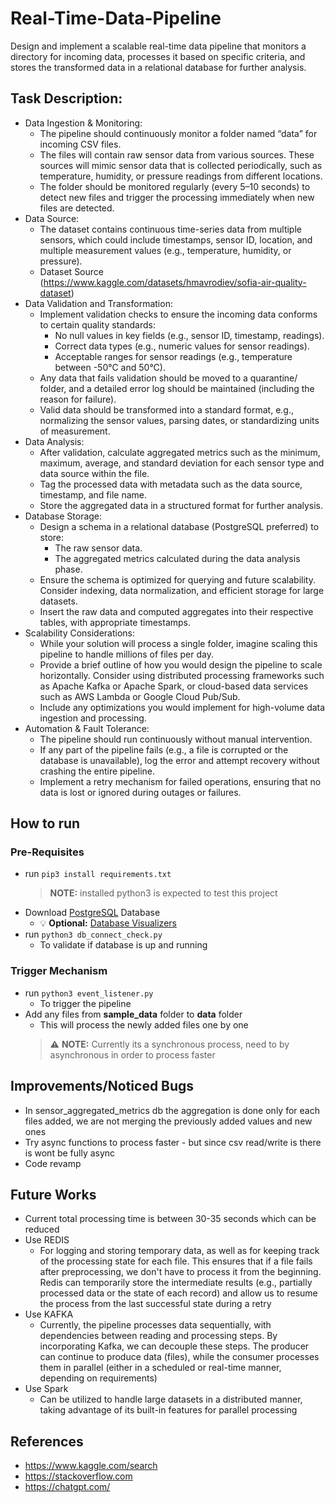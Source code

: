 # Real-Time-Data-Pipeline
Design and implement a scalable real-time data pipeline that monitors a directory for incoming data, processes it based on specific criteria, and stores the transformed data in a relational database for further analysis.

## Task Description:
- Data Ingestion & Monitoring:
    - The pipeline should continuously monitor a folder named “data” for incoming CSV files.
    - The files will contain raw sensor data from various sources. These sources will mimic sensor data that is collected periodically, such as temperature, humidity, or pressure readings from different locations.
    - The folder should be monitored regularly (every 5–10 seconds) to detect new files and trigger the processing immediately when new files are detected.
- Data Source:
    - The dataset contains continuous time-series data from multiple sensors, which could include timestamps, sensor ID, location, and multiple measurement values (e.g., temperature, humidity, or pressure).
    - Dataset Source (https://www.kaggle.com/datasets/hmavrodiev/sofia-air-quality-dataset)
- Data Validation and Transformation:
    - Implement validation checks to ensure the incoming data conforms to certain quality standards:
        - No null values in key fields (e.g., sensor ID, timestamp, readings).
        - Correct data types (e.g., numeric values for sensor readings).
        - Acceptable ranges for sensor readings (e.g., temperature between -50°C and 50°C).
    - Any data that fails validation should be moved to a quarantine/ folder, and a detailed error log should be maintained (including the reason for failure).
    - Valid data should be transformed into a standard format, e.g., normalizing the sensor values, parsing dates, or standardizing units of measurement.
- Data Analysis:
    - After validation, calculate aggregated metrics such as the minimum, maximum, average, and standard deviation for each sensor type and data source within the file.
    - Tag the processed data with metadata such as the data source, timestamp, and file name.
    - Store the aggregated data in a structured format for further analysis.
- Database Storage:
    - Design a schema in a relational database (PostgreSQL preferred) to store:
        - The raw sensor data.
        - The aggregated metrics calculated during the data analysis phase.
    - Ensure the schema is optimized for querying and future scalability. Consider indexing, data normalization, and efficient storage for large datasets.
    - Insert the raw data and computed aggregates into their respective tables, with appropriate timestamps.
- Scalability Considerations:
    - While your solution will process a single folder, imagine scaling this pipeline to handle millions of files per day.
    - Provide a brief outline of how you would design the pipeline to scale horizontally. Consider using distributed processing frameworks such as Apache Kafka or Apache Spark, or cloud-based data services such as AWS Lambda or Google Cloud Pub/Sub.
    - Include any optimizations you would implement for high-volume data ingestion and processing.
- Automation & Fault Tolerance:
    - The pipeline should run continuously without manual intervention.
    - If any part of the pipeline fails (e.g., a file is corrupted or the database is unavailable), log the error and attempt recovery without crashing the entire pipeline.
    - Implement a retry mechanism for failed operations, ensuring that no data is lost or ignored during outages or failures.


## How to run
### Pre-Requisites
- run ```pip3 install requirements.txt```
    > **NOTE:** installed python3 is expected to test this project
- Download [PostgreSQL](https://www.postgresql.org/download/windows/) Database 
    - 💡 **Optional:** [Database Visualizers](https://www.postgresql.org/ftp/pgadmin/pgadmin4/v8.13/windows/)
- run `python3 db_connect_check.py`
    - To validate if database is up and running

### Trigger Mechanism
- run ```python3 event_listener.py```
    - To trigger the pipeline
- Add any files from **sample_data** folder to **data** folder
    - This will process the newly added files one by one
    > ⚠️ **NOTE:** Currently its a synchronous process, need to by asynchronous in order to process faster


## Improvements/Noticed Bugs
- In sensor_aggregated_metrics db the aggregation is done only for each files added, we are not merging the previously added values and new ones
- Try async functions to process faster - but since csv read/write is there is wont be fully async
- Code revamp


## Future Works
- Current total processing time is between 30-35 seconds which can be reduced
- Use REDIS
    - For logging and storing temporary data, as well as for keeping track of the processing state for each file. This ensures that if a file fails after preprocessing, we don't have to process it from the beginning. Redis can temporarily store the intermediate results (e.g., partially processed data or the state of each record) and allow us to resume the process from the last successful state during a retry
- Use KAFKA
    - Currently, the pipeline processes data sequentially, with dependencies between reading and processing steps. By incorporating Kafka, we can decouple these steps. The producer can continue to produce data (files), while the consumer processes them in parallel (either in a scheduled or real-time manner, depending on requirements)
- Use Spark
    - Can be utilized to handle large datasets in a distributed manner, taking advantage of its built-in features for parallel processing


## References
- https://www.kaggle.com/search
- https://stackoverflow.com
- https://chatgpt.com/
